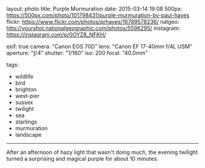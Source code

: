 layout: photo
title: Purple Murmuration
date: 2015-03-14 19:08
500px: https://500px.com/photo/101798431/purple-murmuration-by-paul-hayes
flickr: https://www.flickr.com/photos/prhayes/16789578236/
natgeo: http://yourshot.nationalgeographic.com/photos/5596295/
instagram: https://instagram.com/p/0OYZ8_NFKH/

exif: true
camera: "Canon EOS 70D"
lens: "Canon EF 17-40mm f/4L USM"
aperture: "ƒ/4"
shutter: "1/160"
iso: 200
focal: "40.0mm"

tags:
  - wildlife
  - bird
  - brighton
  - west-pier
  - sussex
  - twilight
  - sea
  - starlings
  - murmuration
  - landscape
---

After an afternoon of hazy light that wasn't doing much, the evening twilight turned a surprising and magical purple for about 10 minutes.
